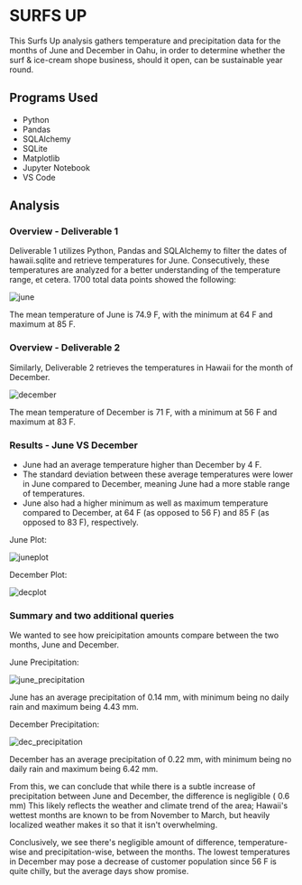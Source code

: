 # SURFS UP

This Surfs Up analysis gathers temperature and precipitation data for the months of June and December in Oahu, in order to determine whether the surf & ice-cream shope business, should it open, can be sustainable year round.

## Programs Used
- Python
- Pandas
- SQLAlchemy
- SQLite
- Matplotlib
- Jupyter Notebook 
- VS Code

## Analysis

### Overview - Deliverable 1 

Deliverable 1 utilizes Python, Pandas and SQLAlchemy to filter the dates of hawaii.sqlite and retrieve temperatures for June. Consecutively, these temperatures are analyzed for a better understanding of the temperature range, et cetera. 1700 total data points showed the following:

![june](https://user-images.githubusercontent.com/107447038/185812685-b7054662-a8d3-40b5-a349-dab9c3d236da.png)

The mean temperature of June is 74.9 F, with the minimum at 64 F and maximum at 85 F.


### Overview - Deliverable 2

Similarly, Deliverable 2 retrieves the temperatures in Hawaii for the month of December. 

![december](https://user-images.githubusercontent.com/107447038/185812750-15e79136-373d-499a-9c51-72d6571d4906.png)

The mean temperature of December is 71 F, with a minimum at 56 F and maximum at 83 F.

### Results - June VS December

- June had an average temperature higher than December by 4 F. 
- The standard deviation between these average temperatures were lower in June compared to December, meaning June had a more stable range of temperatures. 
- June also had a higher minimum as well as maximum temperature compared to December, at 64 F (as opposed to 56 F) and 85 F (as opposed to 83 F), respectively.

June Plot:

![juneplot](https://user-images.githubusercontent.com/107447038/185812718-53177084-d716-4b61-8914-ef6b9011e1b4.png)

December Plot:

![decplot](https://user-images.githubusercontent.com/107447038/185812776-e50ebf4b-9312-4836-bc04-d9dcae71fe5f.png)

### Summary and two additional queries

We wanted to see how preicipitation amounts compare between the two months, June and December.

June Precipitation:

![june_precipitation](https://user-images.githubusercontent.com/107447038/185817134-20794334-02f9-4aa7-aaed-1a7d5ad0f7ab.png)

June has an average precipitation of 0.14 mm, with minimum being no daily rain and maximum being 4.43 mm.

December Precipitation:

![dec_precipitation](https://user-images.githubusercontent.com/107447038/185817140-2e9d0bdc-1e6a-4388-b3f6-54330868bf34.png)

December has an average precipitation of 0.22 mm, with minimum being no daily rain and maximum being 6.42 mm. 

From this, we can conclude that while there is a subtle increase of precipitation between June and December, the difference is negligible ( 0.6 mm) This likely reflects the weather and climate trend of the area; Hawaii's wettest months are known to be from November to March, but heavily localized weather makes it so that it isn't overwhelming. 

Conclusively, we see there's negligible amount of difference, temperature-wise and precipitation-wise, between the months. The lowest temperatures in December may pose a decrease of customer population since 56 F is quite chilly, but the average days show promise.

